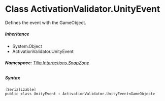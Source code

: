 # Class ActivationValidator.UnityEvent

Defines the event with the GameObject.

##### Inheritance

* System.Object
* ActivationValidator.UnityEvent

###### **Namespace**: [Tilia.Interactions.SnapZone]

##### Syntax

```
[Serializable]
public class UnityEvent : ActivationValidator.UnityEvent<GameObject>
```

[Tilia.Interactions.SnapZone]: README.md
